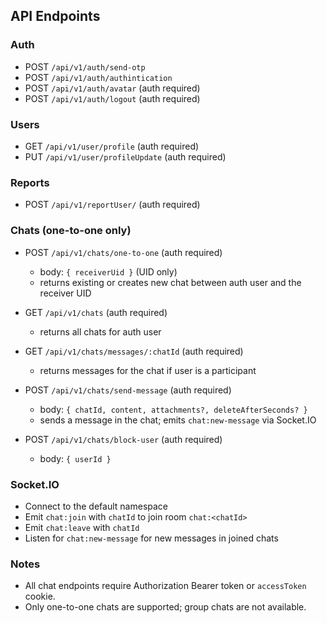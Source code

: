 ## API Endpoints

### Auth
- POST `/api/v1/auth/send-otp`
- POST `/api/v1/auth/authintication`
- POST `/api/v1/auth/avatar` (auth required)
- POST `/api/v1/auth/logout` (auth required)

### Users
- GET `/api/v1/user/profile` (auth required)
- PUT `/api/v1/user/profileUpdate` (auth required)

### Reports
- POST `/api/v1/reportUser/` (auth required)

### Chats (one-to-one only)
- POST `/api/v1/chats/one-to-one` (auth required)
  - body: `{ receiverUid }` (UID only)
  - returns existing or creates new chat between auth user and the receiver UID

- GET `/api/v1/chats` (auth required)
  - returns all chats for auth user

- GET `/api/v1/chats/messages/:chatId` (auth required)
  - returns messages for the chat if user is a participant 

- POST `/api/v1/chats/send-message` (auth required)
  - body: `{ chatId, content, attachments?, deleteAfterSeconds? }`
  - sends a message in the chat; emits `chat:new-message` via Socket.IO

- POST `/api/v1/chats/block-user` (auth required)
  - body: `{ userId }`

### Socket.IO
- Connect to the default namespace
- Emit `chat:join` with `chatId` to join room `chat:<chatId>`
- Emit `chat:leave` with `chatId`
- Listen for `chat:new-message` for new messages in joined chats

### Notes
- All chat endpoints require Authorization Bearer token or `accessToken` cookie.
- Only one-to-one chats are supported; group chats are not available.

